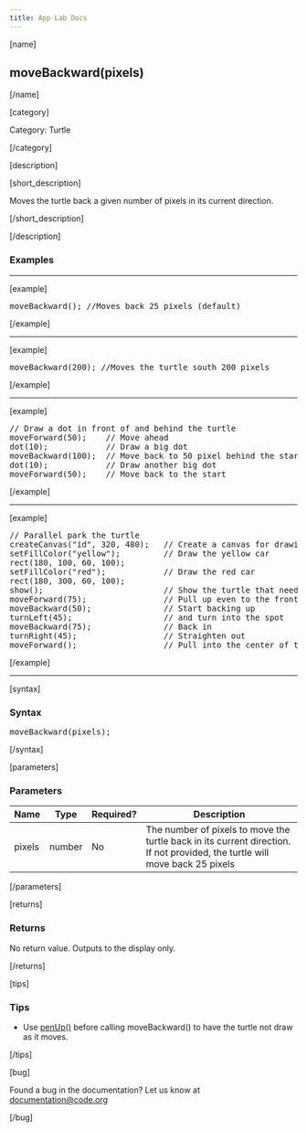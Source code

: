 ```yaml
---
title: App Lab Docs
---
```


[name]

## moveBackward(pixels)

[/name]


[category]

Category: Turtle

[/category]

[description]

[short_description]

Moves the turtle back a given number of pixels in its current direction.

[/short_description]

[/description]

### Examples
____________________________________________________

[example]

<pre>
moveBackward(); //Moves back 25 pixels (default)
</pre>

[/example]

____________________________________________________

[example]

<pre>
moveBackward(200); //Moves the turtle south 200 pixels
</pre>

[/example]

____________________________________________________

[example]

<pre>
// Draw a dot in front of and behind the turtle
moveForward(50);	// Move ahead
dot(10);			// Draw a big dot
moveBackward(100);	// Move back to 50 pixel behind the starting point
dot(10);			// Draw another big dot
moveForward(50);	// Move back to the start
</pre>

[/example]

____________________________________________________

[example]

<pre>
// Parallel park the turtle
createCanvas("id", 320, 480);	// Create a canvas for drawing
setFillColor("yellow");			// Draw the yellow car
rect(180, 100, 60, 100);
setFillColor("red");			// Draw the red car
rect(180, 300, 60, 100);
show();							// Show the turtle that needs to park
moveForward(75);				// Pull up even to the front car
moveBackward(50);				// Start backing up
turnLeft(45);					// and turn into the spot
moveBackward(75);				// Back in
turnRight(45);					// Straighten out
moveForward();  				// Pull into the center of the spot
</pre>

[/example]

____________________________________________________

[syntax]

### Syntax
<pre>
moveBackward(pixels);
</pre>

[/syntax]

[parameters]

### Parameters

| Name  | Type | Required? | Description |
|-----------------|------|-----------|-------------|
| pixels | number | No | The number of pixels to move the turtle back in its current direction. If not provided, the turtle will move back 25 pixels  |

[/parameters]

[returns]

### Returns
No return value. Outputs to the display only.

[/returns]

[tips]

### Tips
- Use [penUp()](/applab/docs/penUp) before calling moveBackward() to have the turtle not draw as it moves.

[/tips]

[bug]

Found a bug in the documentation? Let us know at documentation@code.org

[/bug]
